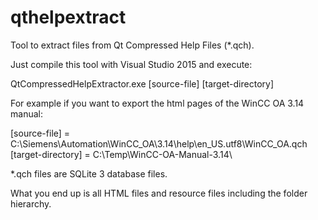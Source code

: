 # qthelpextract
Tool to extract files from Qt Compressed Help Files (*.qch). 

Just compile this tool with Visual Studio 2015 and execute:

QtCompressedHelpExtractor.exe [source-file] [target-directory]

For example if you want to export the html pages of the WinCC OA 3.14 manual:

[source-file] = C:\Siemens\Automation\WinCC_OA\3.14\help\en_US.utf8\WinCC_OA.qch
[target-directory] = C:\Temp\WinCC-OA-Manual-3.14\

*.qch files are SQLite 3 database files.

What you end up is all HTML files and resource files including the folder hierarchy.
